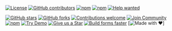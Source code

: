 [![License](https://img.shields.io/npm/l/@react-form-builder/core)](https://github.com/optimajet/formengine/blob/master/LICENSE)
[![GitHub contributors](https://img.shields.io/github/contributors/optimajet/formengine)](https://github.com/optimajet/formengine/graphs/contributors)
[![npm](https://img.shields.io/npm/v/@react-form-builder/core)](https://www.npmjs.com/package/@react-form-builder/core)
[![npm](https://img.shields.io/npm/dm/@react-form-builder/core)](https://www.npmjs.com/package/@react-form-builder/core)
[![Help wanted](https://img.shields.io/github/labels/optimajet/formengine/help%20wanted?label=Contribute)](https://github.com/optimajet/formengine/labels/help%20wanted)



<!-- ==================== FORMENGINE CORE BADGES ==================== -->

[![GitHub stars](https://img.shields.io/github/stars/formengine/formengine-core?style=for-the-badge&logo=github&color=%234286F4)](https://github.com/formengine/formengine-core/stargazers)
[![GitHub forks](https://img.shields.io/github/forks/formengine/formengine-core?style=for-the-badge&logo=github&color=%234286F4)](https://github.com/formengine/formengine-core/network/members)
[![Contributions welcome](https://img.shields.io/badge/Contributions-welcome-brightgreen?style=for-the-badge&logo=github)](https://github.com/formengine/formengine-core/issues)
[![Join Community](https://img.shields.io/badge/💬_Join-Community-%234286F4?style=for-the-badge&logo=github)](https://github.com/formengine/formengine-core)
[![npm](https://img.shields.io/npm/v/@react-form-builder/core?style=for-the-badge&logo=npm&color=%234286F4)](https://www.npmjs.com/package/@react-form-builder/core)
[![Try Demo](https://img.shields.io/badge/🚀_Try-Demo-%234286F4?style=for-the-badge)](https://demo.formengine.io/)
[![Give us a Star](https://img.shields.io/badge/⭐️_Give_us_a_star-%23FFD700?style=for-the-badge)](https://github.com/formengine/formengine-core/stargazers)
[![Build forms faster](https://img.shields.io/badge/🔥_Build_forms-faster-%234286F4?style=for-the-badge)](https://demo.formengine.io/)
[![Made with ❤️](https://img.shields.io/badge/Made%20with-%E2%9D%A4%20by%20devs-red?style=for-the-badge)]

<!-- ================================================================ -->
